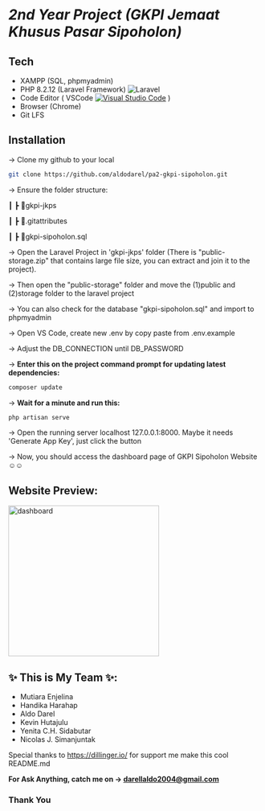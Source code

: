 # _2nd Year Project (GKPI Jemaat Khusus Pasar Sipoholon)_


## Tech
- XAMPP  (SQL, phpmyadmin)
- PHP 8.2.12 (Laravel Framework) ![Laravel](https://img.shields.io/badge/Laravel-FF2D20?style=for-the-badge&logo=laravel&logoColor=white)
- Code Editor ( VSCode [![Visual Studio Code](https://img.shields.io/badge/--007ACC?logo=visual%20studio%20code&logoColor=ffffff)](https://code.visualstudio.com/) )
- Browser (Chrome)
- Git LFS


## Installation
-> Clone my github to your local
```sh
git clone https://github.com/aldodarel/pa2-gkpi-sipoholon.git
```

-> Ensure the folder structure:

 ┃ ┣ 📂gkpi-jkps

 ┃ ┣ 📜.gitattributes
 
 ┃ ┣ 📜gkpi-sipoholon.sql
 

-> Open the Laravel Project in 'gkpi-jkps' folder (There is "public-storage.zip" that contains large file size, you can extract and join it to the project).

-> Then open the "public-storage" folder and move the (1)public and (2)storage folder to the laravel project

-> You can also check for the database "gkpi-sipoholon.sql" and import to phpmyadmin

-> Open VS Code, create new .env by copy paste from .env.example

-> Adjust the DB_CONNECTION until DB_PASSWORD

-> **Enter this on the project command prompt for updating latest dependencies:**
```sh
composer update
```

-> **Wait for a minute and run this:**
```sh
php artisan serve
```

-> Open the running server localhost 127.0.0.1:8000. Maybe it needs 'Generate App Key', just click the button

-> Now, you should access the dashboard page of GKPI Sipoholon Website :relaxed::relaxed:









## Website Preview:
   
<img width="300" alt="dashboard" src="https://github.com/aldodarel/pa2-gkpi-sipoholon/assets/119287044/5c04b9ac-2b1d-45a3-bbd4-902d52320a4f">









## ✨ This is My Team ✨:
- Mutiara Enjelina
- Handika Harahap
- Aldo Darel
- Kevin Hutajulu
- Yenita C.H. Sidabutar
- Nicolas J. Simanjuntak



Special thanks to https://dillinger.io/ for support me make this cool README.md


**For Ask Anything, catch me on -> darellaldo2004@gmail.com**


### Thank You



